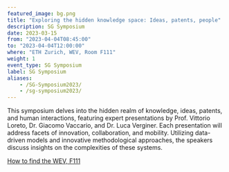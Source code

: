 ```yaml
---
featured_image: bg.png
title: "Exploring the hidden knowledge space: Ideas, patents, people"
description: SG Symposium
date: 2023-03-15
from: "2023-04-04T08:45:00"
to: "2023-04-04T12:00:00"
where: "ETH Zurich, WEV, Room F111"
weight: 1
event_type: SG Symposium
label: SG Symposium
aliases:
    - /SG-Symposium2023/
    - /sg-symposium2023/
---
```


This symposium delves into the hidden realm of knowledge, ideas, patents, and human interactions, featuring expert presentations by Prof. Vittorio Loreto, Dr. Giacomo Vaccario, and Dr. Luca Verginer.
Each presentation will address facets of innovation, collaboration, and mobility.
Utilizing data-driven models and innovative methodological approaches, the speakers discuss insights on the complexities of these systems.

[How to find the WEV, F111](https://ied.ethz.ch/location/wev-building.html)
